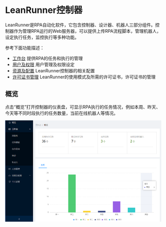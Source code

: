 # LeanRunner控制器

LeanRunner是RPA自动化软件，它包含控制器、设计器、机器人三部分组件。控制器作为管理RPA运行的Web服务器，可以提供上传RPA流程脚本，管理机器人，设定执行任务，监控执行等多种功能。

参考下面功能描述：

* [工作台](workbench.md)
  提供RPA的任务和执行的管理
* [用户及权限](user_manage.md)
  用户管理及权限设定
* [资源及配置](config.md)
  LeanRunner控制器的相关配置
* [许可证书管理](license.md)
  LeanRunner的使用模式及所需的许可证书，许可证书的管理


## 概览

点击“概览”打开控制器的仪表盘，可显示RPA执行的任务情况，例如本周、昨天、今天等不同时段执行的任务数量，当前在线机器人等情况。

![](assets/dashboard1.png)



